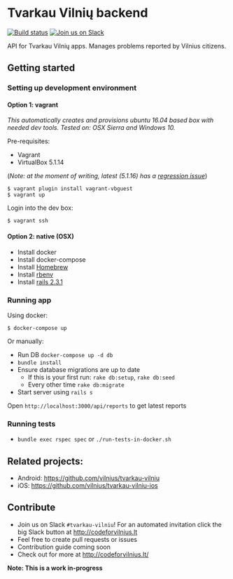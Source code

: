 # Tvarkau Vilnių backend

[![Build status](https://g.codefresh.io/api/badges/build?repoOwner=vilnius&repoName=tvarkau-vilniu-ms&branch=master&pipelineName=app&accountName=tadaskay&type=cf-1)](https://g.codefresh.io/repositories/vilnius/tvarkau-vilniu-ms/builds?filter=trigger:build;branch:master;service:58ce6bb36fc4340100503895~app)
[![Join us on Slack](http://c4v.herokuapp.com/badge.svg)](http://c4v.herokuapp.com/)

API for Tvarkau Vilnių apps. Manages problems reported by Vilnius citizens.

## Getting started

### Setting up development environment

#### Option 1: vagrant

_This automatically creates and provisions ubuntu 16.04 based box with needed dev tools. Tested on: OSX Sierra and Windows 10._

Pre-requisites:

- Vagrant
- VirtualBox 5.1.14

(_Note: at the moment of writing, latest (5.1.16) has a [regression issue](https://www.virtualbox.org/ticket/14651)_)

```
$ vagrant plugin install vagrant-vbguest
$ vagrant up
```

Login into the dev box:

```
$ vagrant ssh
```

#### Option 2: native (OSX)

- Install docker
- Install docker-compose
- Install [Homebrew](https://brew.sh/)
- Install [rbenv](https://github.com/rbenv/rbenv#homebrew-on-mac-os-x) 
- Install [rails 2.3.1](https://gorails.com/setup/osx/10.12-sierra) 

### Running app

Using docker:

```
$ docker-compose up
```

Or manually:

- Run DB `docker-compose up -d db`
- `bundle install`
- Ensure database migrations are up to date
    - If this is your first run: `rake db:setup`, `rake db:seed`
    - Every other time `rake db:migrate`
- Start server using `rails s`

Open `http://localhost:3000/api/reports` to get latest reports

### Running tests

- `bundle exec rspec spec` or `./run-tests-in-docker.sh`

## Related projects:

- Android: https://github.com/vilnius/tvarkau-vilniu
- iOS: https://github.com/vilnius/tvarkau-vilniu-ios

## Contribute

- Join us on Slack `#tvarkau-vilniu`! For an automated invitation click the big Slack button at http://codeforvilnius.lt
- Feel free to create pull requests or issues
- Contribution guide coming soon
- Check out for more at http://codeforvilnius.lt/

**Note: This is a work in-progress**
